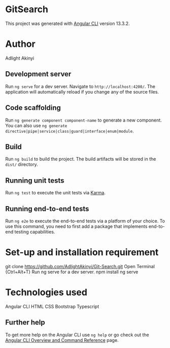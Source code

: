 # GitSearch

This project was generated with [Angular CLI](https://github.com/angular/angular-cli) version 13.3.2.
# Author
Adlight Akinyi
## Development server

Run `ng serve` for a dev server. Navigate to `http://localhost:4200/`. The application will automatically reload if you change any of the source files.

## Code scaffolding

Run `ng generate component component-name` to generate a new component. You can also use `ng generate directive|pipe|service|class|guard|interface|enum|module`.

## Build

Run `ng build` to build the project. The build artifacts will be stored in the `dist/` directory.

## Running unit tests

Run `ng test` to execute the unit tests via [Karma](https://karma-runner.github.io).

## Running end-to-end tests

Run `ng e2e` to execute the end-to-end tests via a platform of your choice. To use this command, you need to first add a package that implements end-to-end testing capabilities.
# Set-up and installation requirement
git clone https://github.com/AdlightAkinyi/Git-Search.git
Open Terminal {Ctrl+Alt+T}
Run ng serve for a dev server.
npm install
ng serve
# Technologies used
Angular CLI
HTML
CSS
Bootstrap
Typescript
## Further help

To get more help on the Angular CLI use `ng help` or go check out the [Angular CLI Overview and Command Reference](https://angular.io/cli) page.
